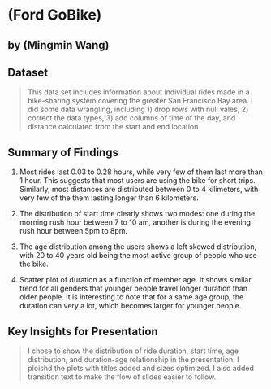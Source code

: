 # (Ford GoBike)
## by (Mingmin Wang)


## Dataset

> This data set includes information about individual rides made in a bike-sharing system covering the greater San Francisco Bay area.  I did some data wrangling, including 1) drop rows with null vales, 2) correct the data types, 3) add columns of time of the day, and distance calculated from the start and end location


## Summary of Findings

1. Most rides last 0.03 to 0.28 hours, while very few of them last more than 1 hour. This suggests that most users are using the bike for short trips. Similarly, most distances are distributed between 0 to 4 kilimeters, with very few of the them lasting longer than 6 kilometers.

2. The distribution of start time clearly shows two modes: one during the morning rush hour between 7 to 10 am, another is during the evening rush hour between 5pm to 8pm. 

3. The age distribution among the users shows a left skewed distribution, with 20 to 40 years old being the most active group of people who use the bike.

4. Scatter plot of duration as a function of member age. It shows similar trend for all genders that younger people travel longer duration than older people. It is interesting to note that for a same age group, the duration can very a lot, which becomes larger for younger people.

## Key Insights for Presentation

> I chose to show the distribution of ride duration, start time, age distribution, and duration-age relationship in the presentation.  I ploishd the plots with titles added and sizes optimized.  I also added transition text to make the flow of slides easier to follow. 